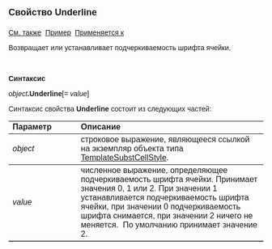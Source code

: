 ﻿<html>
<head>
<title>TemplateSubstCellStyle\Underline</title>
<style type="text/css">
.auto-style1 {
	text-decoration: underline;
}
    .style1
    {
        width: 26%;
    }
</style>
</head>

<body>

<p><strong><font size="4" face="Arial">Свойство Underline<br>
<br>
</font></strong><font face="Arial"><a href="../TemplateSubstCellStyle.html">См. также</a>&nbsp;
<u><a href="../../Examples/E_TemplateSubstCellStyle.html">Пример</a></u>&nbsp; <a href="../TemplateSubstCellStyle.html">Применяется к</a></font></p>

<p class="label"><font face="Arial">Возвращает или устанавливает подчеркиваемость 
    шрифта ячейки.</font></p>

<p class="label">&nbsp;</p>

<p class="label"><font face="Arial"><b>Синтаксис</b></font></p>

<p><font face="Arial"><em>object</em><strong>.Underline</strong>[<em>= value</em>]</font></p>

<p><font face="Arial">Синтаксис свойства <strong>Underline</strong>
состоит из следующих частей:</font></p>

<table border="1" cellPadding="5" cols="2" frame="below" rules="rows">
<TBODY>
  <tr vAlign="top">
    <td class="style1"><font face="Arial"><b>Параметр</b></font></td>
    <td class="label" width="71%"><font face="Arial"><strong>Описание</strong></font></td>
  </tr>
  <tr>
    <td class="style1"><font face="Arial"><em>object</em></font></td>
    <td width="71%"><font face="Arial">строковое выражение, являющееся ссылкой на 
        экземпляр объекта типа <a href="../TemplateSubstCellStyle.html">TemplateSubstCellStyle</a>.</font></td>
  </tr>
    <tr>
    <td class="style1"><font face="Arial"><em> value</em></font></td>
    <td width="71%"><font face="Arial">численное выражение, oпределяющее подчеркиваемость шрифта 
        ячейки. Принимает значения 0, 1 или 2. При значении 1 устанавливается 
        подчеркиваемость шрифта ячейки, при значении 0 подчеркиваемость шрифта снимается, при значении 2 
        ничего не меняется.&nbsp; По умолчанию принимает значение 2.</font></td>
    </tr>
  </table>
</body>
</html>
